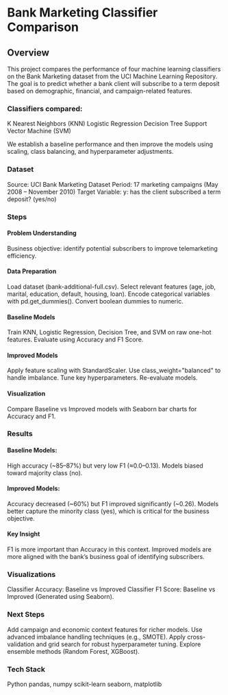 # Bank Marketing Classifier Comparison
## Overview

This project compares the performance of four machine learning classifiers on the Bank Marketing dataset from the UCI Machine Learning Repository.
The goal is to predict whether a bank client will subscribe to a term deposit based on demographic, financial, and campaign-related features.

### Classifiers compared:

K Nearest Neighbors (KNN)
Logistic Regression
Decision Tree
Support Vector Machine (SVM)

We establish a baseline performance and then improve the models using scaling, class balancing, and hyperparameter adjustments.

### Dataset

Source: UCI Bank Marketing Dataset
Period: 17 marketing campaigns (May 2008 – November 2010)
Target Variable:
y: has the client subscribed a term deposit? (yes/no)

### Steps
#### Problem Understanding
  Business objective: identify potential subscribers to improve telemarketing efficiency.
#### Data Preparation
  Load dataset (bank-additional-full.csv).
  Select relevant features (age, job, marital, education, default, housing, loan).
  Encode categorical variables with pd.get_dummies().
  Convert boolean dummies to numeric.
#### Baseline Models
  Train KNN, Logistic Regression, Decision Tree, and SVM on raw one-hot features.
  Evaluate using Accuracy and F1 Score.
#### Improved Models
  Apply feature scaling with StandardScaler.
  Use class_weight="balanced" to handle imbalance.
  Tune key hyperparameters.
  Re-evaluate models.
#### Visualization
  Compare Baseline vs Improved models with Seaborn bar charts for Accuracy and F1.

### Results

#### Baseline Models:
  High accuracy (~85–87%) but very low F1 (≈0.0–0.13).
  Models biased toward majority class (no).
#### Improved Models:
  Accuracy decreased (~60%) but F1 improved significantly (~0.26).
  Models better capture the minority class (yes), which is critical for the business objective.
#### Key Insight
  F1 is more important than Accuracy in this context.
  Improved models are more aligned with the bank’s business goal of identifying subscribers.
  
### Visualizations
Classifier Accuracy: Baseline vs Improved
Classifier F1 Score: Baseline vs Improved
(Generated using Seaborn).

### Next Steps
  Add campaign and economic context features for richer models.
  Use advanced imbalance handling techniques (e.g., SMOTE).
  Apply cross-validation and grid search for robust hyperparameter tuning.
  Explore ensemble methods (Random Forest, XGBoost).
  
### Tech Stack
  Python
  pandas, numpy
  scikit-learn
  seaborn, matplotlib
